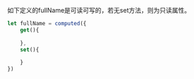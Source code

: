 如下定义的fullName是可读可写的，若无set方法，则为只读属性。
```js
let fullName = computed({
	get(){
	
	},
	set(){
	
	}
})
```
